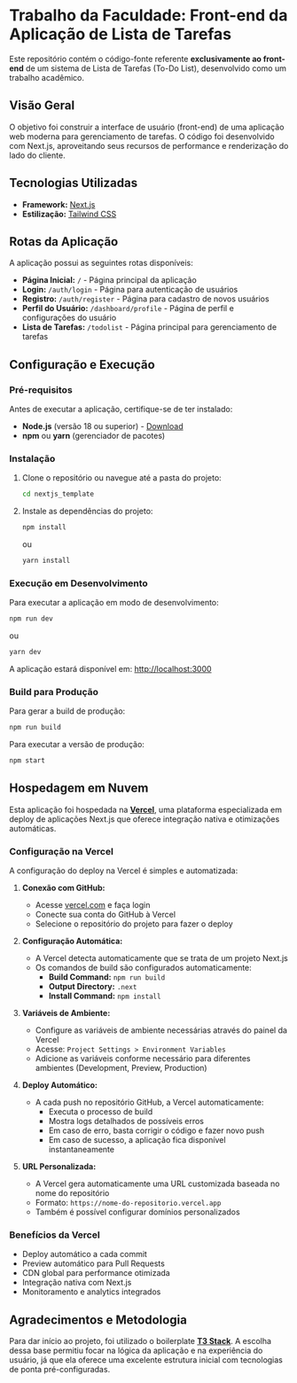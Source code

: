 # Trabalho da Faculdade: Front-end da Aplicação de Lista de Tarefas

Este repositório contém o código-fonte referente **exclusivamente ao front-end** de um sistema de Lista de Tarefas (To-Do List), desenvolvido como um trabalho acadêmico.

## Visão Geral

O objetivo foi construir a interface de usuário (front-end) de uma aplicação web moderna para gerenciamento de tarefas. O código foi desenvolvido com Next.js, aproveitando seus recursos de performance e renderização do lado do cliente.

## Tecnologias Utilizadas

- **Framework:** [Next.js](https://nextjs.org)
- **Estilização:** [Tailwind CSS](https://tailwindcss.com)

## Rotas da Aplicação

A aplicação possui as seguintes rotas disponíveis:

- **Página Inicial:** `/` - Página principal da aplicação
- **Login:** `/auth/login` - Página para autenticação de usuários
- **Registro:** `/auth/register` - Página para cadastro de novos usuários
- **Perfil do Usuário:** `/dashboard/profile` - Página de perfil e configurações do usuário
- **Lista de Tarefas:** `/todolist` - Página principal para gerenciamento de tarefas

## Configuração e Execução

### Pré-requisitos

Antes de executar a aplicação, certifique-se de ter instalado:

- **Node.js** (versão 18 ou superior) - [Download](https://nodejs.org/)
- **npm** ou **yarn** (gerenciador de pacotes)

### Instalação

1. Clone o repositório ou navegue até a pasta do projeto:
   ```bash
   cd nextjs_template
   ```

2. Instale as dependências do projeto:
   ```bash
   npm install
   ```
   ou
   ```bash
   yarn install
   ```

### Execução em Desenvolvimento

Para executar a aplicação em modo de desenvolvimento:

```bash
npm run dev
```
ou
```bash
yarn dev
```

A aplicação estará disponível em: [http://localhost:3000](http://localhost:3000)

### Build para Produção

Para gerar a build de produção:

```bash
npm run build
```

Para executar a versão de produção:

```bash
npm start
```

## Hospedagem em Nuvem

Esta aplicação foi hospedada na **[Vercel](https://vercel.com/)**, uma plataforma especializada em deploy de aplicações Next.js que oferece integração nativa e otimizações automáticas.

### Configuração na Vercel

A configuração do deploy na Vercel é simples e automatizada:

1. **Conexão com GitHub:**
   - Acesse [vercel.com](https://vercel.com/) e faça login
   - Conecte sua conta do GitHub à Vercel
   - Selecione o repositório do projeto para fazer o deploy

2. **Configuração Automática:**
   - A Vercel detecta automaticamente que se trata de um projeto Next.js
   - Os comandos de build são configurados automaticamente:
     - **Build Command:** `npm run build`
     - **Output Directory:** `.next`
     - **Install Command:** `npm install`

3. **Variáveis de Ambiente:**
   - Configure as variáveis de ambiente necessárias através do painel da Vercel
   - Acesse: `Project Settings > Environment Variables`
   - Adicione as variáveis conforme necessário para diferentes ambientes (Development, Preview, Production)

4. **Deploy Automático:**
   - A cada push no repositório GitHub, a Vercel automaticamente:
     - Executa o processo de build
     - Mostra logs detalhados de possíveis erros
     - Em caso de erro, basta corrigir o código e fazer novo push
     - Em caso de sucesso, a aplicação fica disponível instantaneamente

5. **URL Personalizada:**
   - A Vercel gera automaticamente uma URL customizada baseada no nome do repositório
   - Formato: `https://nome-do-repositorio.vercel.app`
   - Também é possível configurar domínios personalizados

### Benefícios da Vercel

- Deploy automático a cada commit
- Preview automático para Pull Requests
- CDN global para performance otimizada
- Integração nativa com Next.js
- Monitoramento e analytics integrados

## Agradecimentos e Metodologia

Para dar início ao projeto, foi utilizado o boilerplate **[T3 Stack](https://create.t3.gg/)**. A escolha dessa base permitiu focar na lógica da aplicação e na experiência do usuário, já que ela oferece uma excelente estrutura inicial com tecnologias de ponta pré-configuradas.
